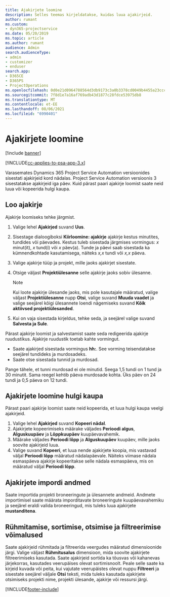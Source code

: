 ```yaml
---
title: Ajakirjete loomine
description: Selles teemas kirjeldatakse, kuidas luua ajakirjeid.
author: rumant
ms.custom:
- dyn365-projectservice
ms.date: 05/20/2019
ms.topic: article
ms.author: rumant
audience: Admin
search.audienceType:
- admin
- customizer
- enduser
search.app:
- D365CE
- D365PS
- ProjectOperations
ms.openlocfilehash: 0d0e21d0964788564d3db9173c3a0b3378cd0049b4455a23ccc1bccd1c21d9e7
ms.sourcegitcommit: 7f8d1e7a16af769adb43d1877c28fdce53975db8
ms.translationtype: MT
ms.contentlocale: et-EE
ms.lasthandoff: 08/06/2021
ms.locfileid: "6990401"
---
```

# <a name="create-time-entries"></a>Ajakirjete loomine

[!include [banner](../includes/psa-now-project-operations.md)]

[!INCLUDE[cc-applies-to-psa-app-3.x](../includes/cc-applies-to-psa-app-3x.md)]

Varasemates Dynamics 365 Project Service Automation versioonides sisestati ajakirjeid kord nädalas. Project Service Automation versioonis 3 sisestatakse ajakirjeid iga päev. Kuid pärast paari ajakirje loomist saate neid luua või kopeerida hulgi kaupa.

## <a name="create-a-time-entry"></a>Loo ajakirje

Ajakirje loomiseks tehke järgmist.

1. Valige lehel **Ajakirjed** suvand **Uus**.
2. Sisestage dialoogiboksi **Kiirloomine: ajakirje** ajakirje kestus minutites, tundides või päevades. Kestus tuleb sisestada järgmises vormingus: *x* minut(it), *x* tund(i) või *x* päev(a). Tunde ja päevi saab sisestada ka kümnendkohtade kasutamisega, näiteks *x,x* tundi või *x,x* päeva.
3. Valige ajakirje tüüp ja projekt, mille jaoks ajakirjet sisestate.
4. Otsige väljast **Projektiülesanne** selle ajakirje jaoks sobiv ülesanne.

    > [!NOTE]
    > Kui loote ajakirje ülesande jaoks, mis pole kasutajale määratud, valige väljast **Projektiülesanne** nupp **Otsi**, valige suvand **Muuda vaadet** ja valige seejärel kõigi ülesannete loendi nägemiseks suvand **Kõik aktiivsed projektiülesanded**.

5. Kui on vaja sisestada kirjeldus, tehke seda, ja seejärel valige suvand **Salvesta ja Sule**.

Pärast ajakirje loomist ja salvestamist saate seda redigeerida ajakirje ruudustikus. Ajakirje ruudustik toetab kahte vormingut.

- Saate ajakirjed sisestada vormingus **hh:**. See vorming teisendatakse seejärel tundideks ja murdosadeks.
- Saate otse sisestada tunnid ja murdosad.

Pange tähele, et tunni murdosad ei ole minutid. Seega 1,5 tundi on 1 tund ja 30 minutit. Sama reegel kehtib päeva murdosade kohta. Üks päev on 24 tundi ja 0,5 päeva on 12 tundi.

## <a name="bulk-create-time-entries"></a>Ajakirjete loomine hulgi kaupa

Pärast paari ajakirje loomist saate neid kopeerida, et luua hulgi kaupa veelgi ajakirjeid.

1. Valige lehel **Ajakirjed** suvand **Kopeeri nädal**.
2. Ajakirjete kopeerimiseks määrake väljades **Perioodi algus**, **Alguskuupäev** ja **Lõppkuupäev** kuupäevavahemik.
3. Määrake väljades **Perioodi lõpp** ja **Alguskuupäev** kuupäev, mille jaoks soovite ajakirjeid luua.
4. Valige suvand **Kopeeri**, et luua nende ajakirjete koopia, mis vastavad väljal **Perioodi lõpp** määratud nädalapäevale. Näiteks viimase nädala esmaspäeva ajakirje kopeeritakse selle nädala esmaspäeva, mis on määratud väljal **Perioodi lõpp**.

## <a name="import-data-for-time-entries"></a>Ajakirjete impordi andmed

Saate importida projekti broneeringute ja ülesannete andmeid. Andmete importimisel saate määrata imporditavate broneeringute kuupäevavahemiku ja seejärel eraldi valida broneeringud, mis tuleks luua ajakirjete **mustanditena**.

## <a name="group-by-sort-search-and-filter-capabilities"></a>Rühmitamise, sortimise, otsimise ja filtreerimise võimalused

Saate ajakirjeid rühmitada ja filtreerida veergudes määratud dimensioonide järgi. Valige väljast **Rühmitusalus** dimensioon, mida soovite ajakirjete filtreerimiseks kasutada. Saate ajakirjeid sortida ka tõusvas või kahanevas järjekorras, kasutades veerupäises olevat sortimisnoolt. Peale selle saate ka kirjeid kuvada või peita, kui vajutate veerupäistes olevat nuppu **Filtreeri** ja sisestate seejärel väljale **Otsi** teksti, mida tuleks kasutada ajakirjete otsimiseks projekti nime, projekti ülesande, ajakirje või ressursi järgi.


[!INCLUDE[footer-include](../includes/footer-banner.md)]